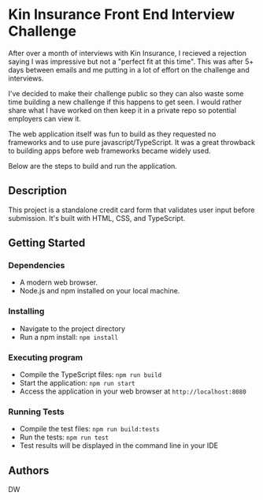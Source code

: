 # Kin Insurance Front End Interview Challenge

After over a month of interviews with Kin Insurance, I recieved a rejection saying I was impressive but not a "perfect fit at this time". This was after 5+ days between emails and me putting in a lot of effort on the challenge and interviews. 

I've decided to make their challenge public so they can also waste some time building a new challenge if this happens to get seen. I would rather share what I have worked on then keep it in a private repo so potential employers can view it. 

The web application itself was fun to build as they requested no frameworks and to use pure javascript/TypeScript. It was a great throwback to building apps before web frameworks became widely used. 

Below are the steps to build and run the application.  

## Description

This project is a standalone credit card form that validates user input before submission. It's built with HTML, CSS, and TypeScript.

## Getting Started

### Dependencies

- A modern web browser.
- Node.js and npm installed on your local machine.

### Installing

- Navigate to the project directory
- Run a npm install: `npm install`

### Executing program

- Compile the TypeScript files: `npm run build`
- Start the application: `npm run start`
- Access the application in your web browser at `http://localhost:8080`

### Running Tests

- Compile the test files: `npm run build:tests`
- Run the tests: `npm run test`
- Test results will be displayed in the command line in your IDE

## Authors

DW
